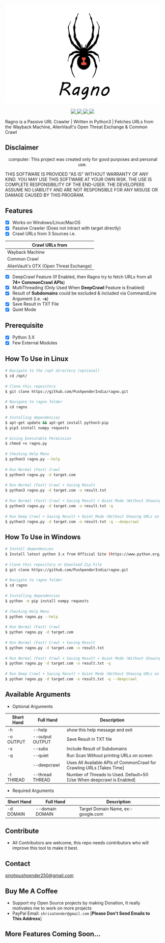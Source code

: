<p align="center">
  <img src="https://github.com/PushpenderIndia/ragno/blob/master/img/ragno-logo.png" alt="Ragno Logo" />
</p>

<p align="center">
    <a href="https://python.org">
    <img src="https://img.shields.io/badge/Python-3.7-green.svg">
  </a>
  <a href="https://github.com/PushpenderIndia/ragno/blob/master/LICENSE">
    <img src="https://img.shields.io/badge/License-MIT-lightgrey.svg">
  </a>
  <a href="https://github.com/PushpenderIndia/ragno/releases">
    <img src="https://img.shields.io/badge/Release-1.0-blue.svg">
  </a>
    <a href="https://github.com/PushpenderIndia/ragno">
    <img src="https://img.shields.io/badge/Open%20Source-%E2%9D%A4-brightgreen.svg">
  </a>
</p>

Ragno is a Passive URL Crawler | Written in Python3 | Fetches URLs from the Wayback Machine, AlienVault's Open Threat Exchange &amp; Common Crawl

## Disclaimer
<p align="center">
  :computer: This project was created only for good purposes and personal use.
</p>

THIS SOFTWARE IS PROVIDED "AS IS" WITHOUT WARRANTY OF ANY KIND. YOU MAY USE THIS SOFTWARE AT YOUR OWN RISK. THE USE IS COMPLETE RESPONSIBILITY OF THE END-USER. THE DEVELOPERS ASSUME NO LIABILITY AND ARE NOT RESPONSIBLE FOR ANY MISUSE OR DAMAGE CAUSED BY THIS PROGRAM.

## Features
- [x] Works on Windows/Linux/MacOS
- [x] Passive Crawler (Does not intract with target directly)
- [x] Crawl URLs from 3 Sources i.e.

| Crawl URLs from |
| --------------- |
| Wayback Machine |
| Common Crawl    |
| AlienVault's OTX (Open Threat Exchange) |

- [x] DeepCrawl Feature (If Enabled, then Ragno try to fetch URLs from all **74+ CommonCrawl APIs**)
- [x] MultiThreading (Only Used When **DeepCrawl** Feature is Enabled)
- [x] Result of **Subdomains** could be excluded & included via CommandLine Argument (i.e. **-s**)
- [x] Save Result in TXT File
- [x] Quiet Mode

## Prerequisite
- [x] Python 3.X
- [x] Few External Modules

## How To Use in Linux
```bash
# Navigate to the /opt directory (optional)
$ cd /opt/

# Clone this repository
$ git clone https://github.com/PushpenderIndia/ragno.git

# Navigate to ragno folder
$ cd ragno

# Installing dependencies
$ apt-get update && apt-get install python3-pip
$ pip3 install numpy requests

# Giving Executable Permission
$ chmod +x ragno.py

# Checking Help Menu
$ python3 ragno.py --help

# Run Normal (Fast) Crawl
$ python3 ragno.py -d target.com 

# Run Normal (Fast) Crawl + Saving Result
$ python3 ragno.py -d target.com -o result.txt

# Run Normal (Fast) Crawl + Saving Result + Quiet Mode (Without Showing URLs on screen)
$ python3 ragno.py -d target.com -o result.txt -q

# Run Deep Crawl + Saving Result + Quiet Mode (Without Showing URLs on screen)
$ python3 ragno.py -d target.com -o result.txt -q --deepcrawl
```

## How To Use in Windows
```bash
# Install dependencies 
$ Install latest python 3.x from Official Site (https://www.python.org/downloads/)

# Clone this repository or Download Zip File
$ git clone https://github.com/PushpenderIndia/ragno.git

# Navigate to ragno folder
$ cd ragno

# Installing dependencies
$ python -m pip install numpy requests

# Checking Help Menu
$ python ragno.py --help

# Run Normal (Fast) Crawl
$ python ragno.py -d target.com 

# Run Normal (Fast) Crawl + Saving Result
$ python ragno.py -d target.com -o result.txt

# Run Normal (Fast) Crawl + Saving Result + Quiet Mode (Without Showing URLs on screen)
$ python ragno.py -d target.com -o result.txt -q

# Run Deep Crawl + Saving Result + Quiet Mode (Without Showing URLs on screen)
$ python ragno.py -d target.com -o result.txt -q --deepcrawl
```

## Available Arguments 
* Optional Arguments

| Short Hand  | Full Hand       | Description                     |
| ----------  | ---------       | -----------                     |
| -h          | --help          | show this help message and exit |
| -o OUTPUT   | --output OUTPUT | Save Result in TXT file         |
| -s          | --subs          | Include Result of Subdomains    |
| -q          | --quiet         | Run Scan Without printing URLs on screen |
|             | --deepcrawl     | Uses All Available APIs of CommonCrawl for Crawling URLs [Takes Time] |
| -t THREAD   | --thread THREAD | Number of Threads to Used. Default=50 [Use When deepcrawl is Enabled] |

* Required Arguments

| Short Hand  | Full Hand | Description |
| ----------  | --------- | ----------- |
| -d DOMAIN   | --domain DOMAIN | Target Domain Name, ex:- google.com |

## Contribute

* All Contributors are welcome, this repo needs contributors who will improve this tool to make it best.

## Contact

singhpushpender250@gmail.com 

## Buy Me A Coffee

* Support my Open Source projects by making Donation, It really motivates me to work on more projects
* PayPal Email: `shrisatender@gmail.com` [**Please Don't Send Emails to This Address**]

## More Features Coming Soon...
